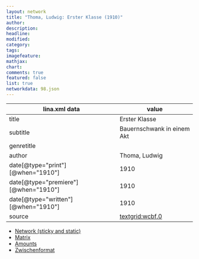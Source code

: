 ```yaml
---
layout: network
title: "Thoma, Ludwig: Erster Klasse (1910)"
author:
description:
headline:
modified:
category:
tags:
imagefeature: 
mathjax: 
chart: 
comments: true
featured: false
list: true
networkdata: 98.json
---
```

lina.xml data  | value
------------- | -------------
title|Erster Klasse
subtitle|Bauernschwank in einem Akt
genretitle|
author|Thoma, Ludwig
date[@type="print"][@when="1910"]|1910
date[@type="premiere"][@when="1910"]|1910
date[@type="written"][@when="1910"]|1910
source|[textgrid:wcbf.0](https://textgridlab.org/1.0/tgcrud-public/rest/textgrid:wcbf.0/data)



* [Network (sticky and static)](/network98)
* [Matrix](/matrix98)
* [Amounts](/amounts98)
* [Zwischenformat](/lina98 )
